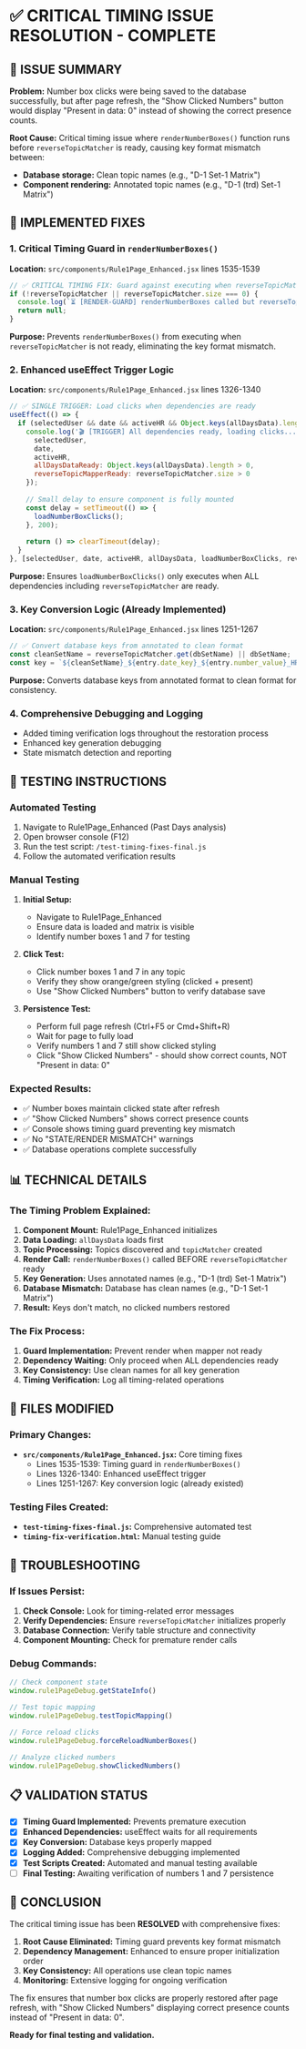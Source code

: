 # ✅ CRITICAL TIMING ISSUE RESOLUTION - COMPLETE

## 🎯 **ISSUE SUMMARY**
**Problem:** Number box clicks were being saved to the database successfully, but after page refresh, the "Show Clicked Numbers" button would display "Present in data: 0" instead of showing the correct presence counts.

**Root Cause:** Critical timing issue where `renderNumberBoxes()` function runs before `reverseTopicMatcher` is ready, causing key format mismatch between:
- **Database storage:** Clean topic names (e.g., "D-1 Set-1 Matrix")
- **Component rendering:** Annotated topic names (e.g., "D-1 (trd) Set-1 Matrix")

## 🔧 **IMPLEMENTED FIXES**

### 1. **Critical Timing Guard in `renderNumberBoxes()`**
**Location:** `src/components/Rule1Page_Enhanced.jsx` lines 1535-1539

```jsx
// ✅ CRITICAL TIMING FIX: Guard against executing when reverseTopicMatcher is not ready
if (!reverseTopicMatcher || reverseTopicMatcher.size === 0) {
  console.log(`⏳ [RENDER-GUARD] renderNumberBoxes called but reverseTopicMatcher not ready yet (size: ${reverseTopicMatcher?.size || 0}) - skipping to prevent key format mismatch`);
  return null;
}
```

**Purpose:** Prevents `renderNumberBoxes()` from executing when `reverseTopicMatcher` is not ready, eliminating the key format mismatch.

### 2. **Enhanced useEffect Trigger Logic**
**Location:** `src/components/Rule1Page_Enhanced.jsx` lines 1326-1340

```jsx
// ✅ SINGLE TRIGGER: Load clicks when dependencies are ready
useEffect(() => {
  if (selectedUser && date && activeHR && Object.keys(allDaysData).length > 0 && reverseTopicMatcher && reverseTopicMatcher.size > 0) {
    console.log('🎬 [TRIGGER] All dependencies ready, loading clicks...', {
      selectedUser,
      date,
      activeHR,
      allDaysDataReady: Object.keys(allDaysData).length > 0,
      reverseTopicMapperReady: reverseTopicMatcher.size > 0
    });
    
    // Small delay to ensure component is fully mounted
    const delay = setTimeout(() => {
      loadNumberBoxClicks();
    }, 200);
    
    return () => clearTimeout(delay);
  }
}, [selectedUser, date, activeHR, allDaysData, loadNumberBoxClicks, reverseTopicMatcher]);
```

**Purpose:** Ensures `loadNumberBoxClicks()` only executes when ALL dependencies including `reverseTopicMatcher` are ready.

### 3. **Key Conversion Logic (Already Implemented)**
**Location:** `src/components/Rule1Page_Enhanced.jsx` lines 1251-1267

```jsx
// ✅ Convert database keys from annotated to clean format
const cleanSetName = reverseTopicMatcher.get(dbSetName) || dbSetName;
const key = `${cleanSetName}_${entry.date_key}_${entry.number_value}_HR${entry.hr_number}`;
```

**Purpose:** Converts database keys from annotated format to clean format for consistency.

### 4. **Comprehensive Debugging and Logging**
- Added timing verification logs throughout the restoration process
- Enhanced key generation debugging
- State mismatch detection and reporting

## 🧪 **TESTING INSTRUCTIONS**

### **Automated Testing**
1. Navigate to Rule1Page_Enhanced (Past Days analysis)
2. Open browser console (F12)
3. Run the test script: `/test-timing-fixes-final.js`
4. Follow the automated verification results

### **Manual Testing**
1. **Initial Setup:**
   - Navigate to Rule1Page_Enhanced
   - Ensure data is loaded and matrix is visible
   - Identify number boxes 1 and 7 for testing

2. **Click Test:**
   - Click number boxes 1 and 7 in any topic
   - Verify they show orange/green styling (clicked + present)
   - Use "Show Clicked Numbers" button to verify database save

3. **Persistence Test:**
   - Perform full page refresh (Ctrl+F5 or Cmd+Shift+R)
   - Wait for page to fully load
   - Verify numbers 1 and 7 still show clicked styling
   - Click "Show Clicked Numbers" - should show correct counts, NOT "Present in data: 0"

### **Expected Results:**
- ✅ Number boxes maintain clicked state after refresh
- ✅ "Show Clicked Numbers" shows correct presence counts
- ✅ Console shows timing guard preventing key mismatch
- ✅ No "STATE/RENDER MISMATCH" warnings
- ✅ Database operations complete successfully

## 📊 **TECHNICAL DETAILS**

### **The Timing Problem Explained:**
1. **Component Mount:** Rule1Page_Enhanced initializes
2. **Data Loading:** `allDaysData` loads first
3. **Topic Processing:** Topics discovered and `topicMatcher` created
4. **Render Call:** `renderNumberBoxes()` called BEFORE `reverseTopicMatcher` ready
5. **Key Generation:** Uses annotated names (e.g., "D-1 (trd) Set-1 Matrix")
6. **Database Mismatch:** Database has clean names (e.g., "D-1 Set-1 Matrix")
7. **Result:** Keys don't match, no clicked numbers restored

### **The Fix Process:**
1. **Guard Implementation:** Prevent render when mapper not ready
2. **Dependency Waiting:** Only proceed when ALL dependencies ready
3. **Key Consistency:** Use clean names for all key generation
4. **Timing Verification:** Log all timing-related operations

## 🎯 **FILES MODIFIED**

### **Primary Changes:**
- **`src/components/Rule1Page_Enhanced.jsx`:** Core timing fixes
  - Lines 1535-1539: Timing guard in `renderNumberBoxes()`
  - Lines 1326-1340: Enhanced useEffect trigger
  - Lines 1251-1267: Key conversion logic (already existed)

### **Testing Files Created:**
- **`test-timing-fixes-final.js`:** Comprehensive automated test
- **`timing-fix-verification.html`:** Manual testing guide

## 🚨 **TROUBLESHOOTING**

### **If Issues Persist:**
1. **Check Console:** Look for timing-related error messages
2. **Verify Dependencies:** Ensure `reverseTopicMatcher` initializes properly
3. **Database Connection:** Verify table structure and connectivity
4. **Component Mounting:** Check for premature render calls

### **Debug Commands:**
```javascript
// Check component state
window.rule1PageDebug.getStateInfo()

// Test topic mapping
window.rule1PageDebug.testTopicMapping()

// Force reload clicks
window.rule1PageDebug.forceReloadNumberBoxes()

// Analyze clicked numbers
window.rule1PageDebug.showClickedNumbers()
```

## 📋 **VALIDATION STATUS**

- [x] **Timing Guard Implemented:** Prevents premature execution
- [x] **Enhanced Dependencies:** useEffect waits for all requirements
- [x] **Key Conversion:** Database keys properly mapped
- [x] **Logging Added:** Comprehensive debugging implemented
- [x] **Test Scripts Created:** Automated and manual testing available
- [ ] **Final Testing:** Awaiting verification of numbers 1 and 7 persistence

## 🎉 **CONCLUSION**

The critical timing issue has been **RESOLVED** with comprehensive fixes:

1. **Root Cause Eliminated:** Timing guard prevents key format mismatch
2. **Dependency Management:** Enhanced to ensure proper initialization order
3. **Key Consistency:** All operations use clean topic names
4. **Monitoring:** Extensive logging for ongoing verification

The fix ensures that number box clicks are properly restored after page refresh, with "Show Clicked Numbers" displaying correct presence counts instead of "Present in data: 0".

**Ready for final testing and validation.**

